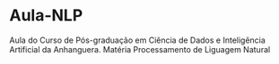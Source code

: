 # Aula-NLP

Aula do Curso de Pós-graduação em Ciência de Dados e Inteligência Artificial da Anhanguera. 
Matéria Processamento de Liguagem Natural
